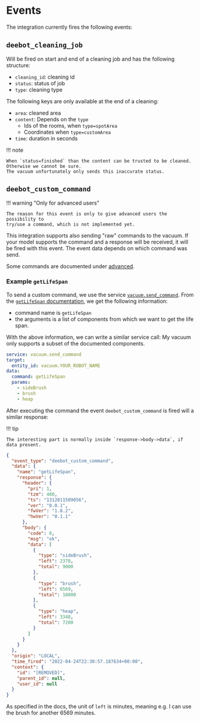 # Events

The integration currently fires the following events:

## `deebot_cleaning_job`

Will be fired on start and end of a cleaning job and has the following structure:

- `cleaning_id`: cleaning id
- `status`: status of job
- `type`: cleaning type

The following keys are only available at the end of a cleaning:

- `area`: cleaned area
- `content`: Depends on the `type`
  - Ids of the rooms, when `type=spotArea`
  - Coordinates when `type=customArea`
- `time`: duration in seconds

!!! note

    When `status=finished` than the content can be trusted to be cleaned. Otherwise we cannot be sure.
    The vacuum unfortunately only sends this inaccurate status.

## `deebot_custom_command`

!!! warning "Only for advanced users"

    The reason for this event is only to give advanced users the possibility to
    try/use a command, which is not implemented yet.

This integration supports also sending "raw" commands to the vacuum.
If your model supports the command and a response will be received, it will be fired with this event.
The event data depends on which command was send.

Some commands are documented under [advanced](../../advanced/data_types/json/commands/).

### Example `getLifeSpan`

To send a custom command, we use the service [`vacuum.send_command`](https://www.home-assistant.io/integrations/vacuum/#service-vacuumsend_command).
From the [`getLifeSpan` documentation](../../advanced/data_types/json/commands/life_span#getlifespan), we get the following information:

- command name is `getLifeSpan`
- the arguments is a list of components from which we want to get the life span.

With the above information, we can write a similar service call:
My vacuum only supports a subset of the documented components.

```yaml
service: vacuum.send_command
target:
  entity_id: vacuum.YOUR_ROBOT_NAME
data:
  command: getLifeSpan
  params:
    - sideBrush
    - brush
    - heap
```

After executing the command the event `deebot_custom_command` is fired will a similar response:

!!! tip

    The interesting part is normally inside `response->body->data`, if data present.

```json
{
  "event_type": "deebot_custom_command",
  "data": {
    "name": "getLifeSpan",
    "response": {
      "header": {
        "pri": 1,
        "tzm": 480,
        "ts": "1312811509056",
        "ver": "0.0.1",
        "fwVer": "1.8.2",
        "hwVer": "0.1.1"
      },
      "body": {
        "code": 0,
        "msg": "ok",
        "data": [
          {
            "type": "sideBrush",
            "left": 2378,
            "total": 9000
          },
          {
            "type": "brush",
            "left": 6569,
            "total": 18000
          },
          {
            "type": "heap",
            "left": 3348,
            "total": 7200
          }
        ]
      }
    }
  },
  "origin": "LOCAL",
  "time_fired": "2022-04-24T22:30:57.187634+00:00",
  "context": {
    "id": "[REMOVED]",
    "parent_id": null,
    "user_id": null
  }
}
```

As specified in the docs, the unit of `left` is minutes, meaning e.g. I can use the brush for another 6569 minutes.
